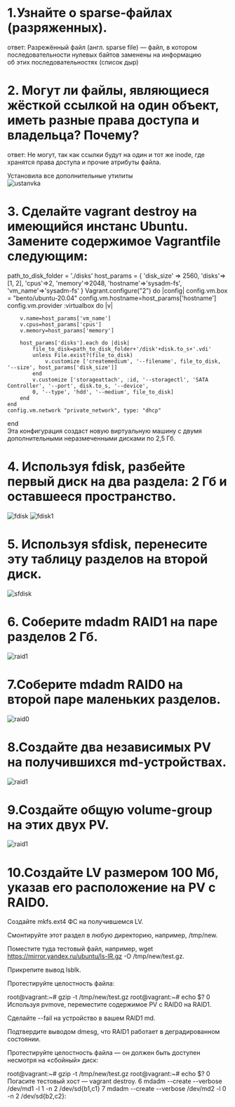 # 1.Узнайте о sparse-файлах (разряженных).
ответ: Разрежённый файл (англ. sparse file) — файл, в котором последовательности нулевых байтов заменены на информацию\
об этих последовательностях (список дыр)
# 2. Могут ли файлы, являющиеся жёсткой ссылкой на один объект, иметь разные права доступа и владельца? Почему?
ответ: Не могут, так как ссылки будут на один и тот же inode, где хранятся права доступа и прочие атрибуты файла.

Установила все дополнительные утилиты\
![ustanvka](https://github.com/EVolgina/devops-netology12/blob/main/ustanovka.PNG)
# 3. Сделайте vagrant destroy на имеющийся инстанс Ubuntu. Замените содержимое Vagrantfile следующим:
path_to_disk_folder = './disks'
host_params = {
    'disk_size' => 2560,
    'disks'=>[1, 2],
    'cpus'=>2,
    'memory'=>2048,
    'hostname'=>'sysadm-fs',
    'vm_name'=>'sysadm-fs'
}
Vagrant.configure("2") do |config|
    config.vm.box = "bento/ubuntu-20.04"
    config.vm.hostname=host_params['hostname']
    config.vm.provider :virtualbox do |v|

        v.name=host_params['vm_name']
        v.cpus=host_params['cpus']
        v.memory=host_params['memory']

        host_params['disks'].each do |disk|
            file_to_disk=path_to_disk_folder+'/disk'+disk.to_s+'.vdi'
            unless File.exist?(file_to_disk)
                v.customize ['createmedium', '--filename', file_to_disk, '--size', host_params['disk_size']]
            end
            v.customize ['storageattach', :id, '--storagectl', 'SATA Controller', '--port', disk.to_s, '--device',
            0, '--type', 'hdd', '--medium', file_to_disk]
        end
    end
    config.vm.network "private_network", type: "dhcp"
end\
Эта конфигурация создаст новую виртуальную машину с двумя дополнительными неразмеченными дисками по 2,5 Гб.

# 4. Используя fdisk, разбейте первый диск на два раздела: 2 Гб и оставшееся пространство.
![fdisk](https://github.com/EVolgina/devops-netology12/blob/main/fdisk.PNG)
![fdisk1](https://github.com/EVolgina/devops-netology12/blob/main/fdisk1.PNG)

# 5. Используя sfdisk, перенесите эту таблицу разделов на второй диск.
![sfdisk](https://github.com/EVolgina/devops-netology12/blob/main/zad5.PNG)
# 6. Соберите mdadm RAID1 на паре разделов 2 Гб.
![raid1](https://github.com/EVolgina/devops-netology12/blob/main/zad6.PNG)
# 7.Соберите mdadm RAID0 на второй паре маленьких разделов.
![raid0](https://github.com/EVolgina/devops-netology12/blob/main/zad7.PNG)
# 8.Создайте два независимых PV на получившихся md-устройствах.
![raid1]()
# 9.Создайте общую volume-group на этих двух PV.
![raid1]()
# 10.Создайте LV размером 100 Мб, указав его расположение на PV с RAID0.

Создайте mkfs.ext4 ФС на получившемся LV.

Смонтируйте этот раздел в любую директорию, например, /tmp/new.

Поместите туда тестовый файл, например, wget https://mirror.yandex.ru/ubuntu/ls-lR.gz -O /tmp/new/test.gz.

Прикрепите вывод lsblk.

Протестируйте целостность файла:

root@vagrant:~# gzip -t /tmp/new/test.gz
root@vagrant:~# echo $?
0
Используя pvmove, переместите содержимое PV с RAID0 на RAID1.

Сделайте --fail на устройство в вашем RAID1 md.

Подтвердите выводом dmesg, что RAID1 работает в деградированном состоянии.

Протестируйте целостность файла — он должен быть доступен несмотря на «сбойный» диск:

root@vagrant:~# gzip -t /tmp/new/test.gz
root@vagrant:~# echo $?
0
Погасите тестовый хост — vagrant destroy.
6 mdadm --create --verbose /dev/md1 -l 1 -n 2 /dev/sd{b1,c1}
7 mdadm --create --verbose /dev/md2 -l 0 -n 2 /dev/sd{b2,c2}:
